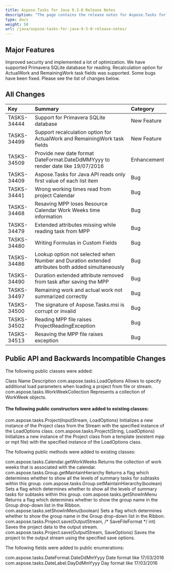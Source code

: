 ```yaml
---
title: Aspose.Tasks for Java 9.3.0 Release Notes
description: "The page contains the release notes for Aspose.Tasks for Java 9.3.0."
type: docs
weight: 50
url: /java/aspose-tasks-for-java-9-3-0-release-notes/
---
```


## **Major Features**
Improved security and implemented a lot of optimization. We have supported Primavera SQLite database for reading. Recalculation option for ActualWork and RemainingWork task fields was supported. Some bugs have been fixed. Please see the list of changes below.

## **All Changes**

|**Key** |**Summary** |**Category** |
| :- | :- | :- |
|TASKS-34444|Support for Primavera SQLite database|New Feature|
|TASKS-34499|Support recalculation option for ActualWork and RemainingWork task fields|New Feature|
|TASKS-34509 |Provide new date format DateFormat.DateDdMMYyyy to render date like 19/07/2016 |Enhancement |
|TASKS-34409 |Aspose.Tasks for Java API reads only first value of each list item |Bug |
|TASKS-34441 |Wrong working times read from project Calendar |Bug |
|TASKS-34468 |Resaving MPP loses Resource Calendar Work Weeks time information |Bug |
|TASKS-34479 |Extended attributes missing while reading task from MPP |Bug |
|TASKS-34480 |Writing Formulas in Custom Fields |Bug |
|TASKS-34486 |Lookup option not selected when Number and Duration extended attributes both added simultaneously |Bug |
|TASKS-34490 |Duration extended attribute removed from task after saving the MPP |Bug |
|TASKS-34497 |Remaining work and actual work not summarized correctly |Bug |
|TASKS-34500 |The signature of Aspose.Tasks.msi is corrupt or invalid |Bug |
|TASKS-34502 |Reading MPP file raises ProjectReadingException |Bug |
|TASKS-34513 |Resaving the MPP file raises exception |Bug |

## **Public API and Backwards Incompatible Changes**
The following public classes were added:

Class Name Description
com.aspose.tasks.LoadOptions Allows to specify additional load parameters when loading a project from file or
stream.
com.aspose.tasks.WorkWeekCollection Represents a collection of WorkWeek objects.

#### **The following public constructors were added to existing classes:**
com.aspose.tasks.Project(InputStream, LoadOptions) Initializes a new instance of the Project class from the Stream with the specified instance of the LoadOptions class.
com.aspose.tasks.Project(String, LoadOptions) Initializes a new instance of the Project class from a template (existent mpp or mpt file)
with the specified instance of the LoadOptions class.

The following public methods were added to existing classes:

com.aspose.tasks.Calendar.getWorkWeeks Returns the collection of work weeks that is associated with the calendar.
com.aspose.tasks.Group.getMaintainHierarchy Returns a flag which determines whether to show all the levels of summary tasks for subtasks within this group.
com.aspose.tasks.Group.setMaintainHierarchy(boolean) Sets a flag which determines whether to show all the levels of summary tasks for subtasks within this group.
com.aspose.tasks.getShowInMenu Returns a flag which determines whether to show the group name in the Group drop-down list in the Ribbon.
com.aspose.tasks.setShowInMenu(boolean) Sets a flag which determines whether to show the group name in the Group drop-down list in the Ribbon.
com.aspose.tasks.Project.save(OutputStream, /* SaveFileFormat */ int) Saves the project data to the output stream.
com.aspose.tasks.Project.save(OutputStream, SaveOptions) Saves the project to the output stream using the specified save options.

The following fields were added to public enumerations:

com.aspose.tasks.DateFormat.DateDdMmYyyy Date format like 17/03/2016
com.aspose.tasks.DateLabel.DayDdMmYyyy Day format like 17/03/2016
